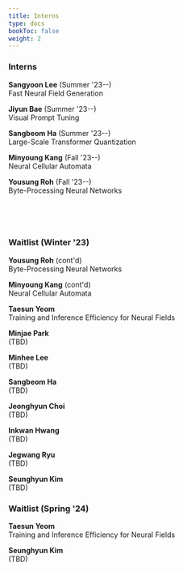 ```yaml
---
title: Interns
type: docs
bookToc: false
weight: 2
---
```


### **Interns**  
**Sangyoon Lee** (Summer '23--)  
Fast Neural Field Generation  

**Jiyun Bae** (Summer '23--)  
Visual Prompt Tuning  

**Sangbeom Ha** (Summer '23--)  
Large-Scale Transformer Quantization  

**Minyoung Kang** (Fall '23--)  
Neural Cellular Automata  

**Yousung Roh** (Fall '23--)  
Byte-Processing Neural Networks


  
&nbsp;  

&nbsp;

### **Waitlist (Winter '23)**
**Yousung Roh** (cont'd)  
Byte-Processing Neural Networks

**Minyoung Kang** (cont'd)  
Neural Cellular Automata 

**Taesun Yeom**  
Training and Inference Efficiency for Neural Fields

**Minjae Park**  
(TBD)

**Minhee Lee**  
(TBD)

**Sangbeom Ha**  
(TBD)

**Jeonghyun Choi**  
(TBD)

**Inkwan Hwang**  
(TBD)

**Jegwang Ryu**  
(TBD)

**Seunghyun Kim**  
(TBD)

### **Waitlist (Spring '24)**  
**Taesun Yeom**  
Training and Inference Efficiency for Neural Fields

**Seunghyun Kim**  
(TBD)
